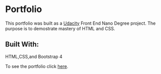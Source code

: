 # Portfolio
This portfolio was built as a [Udacity](www.udacity.com) Front End Nano Degree project. The purpose is to demostrate mastery of HTML and CSS.

## Built With:
HTML,CSS,and Bootstrap 4

To see the portfolio click [here](https://lestec.github.io/portfolio-resubmit/).
